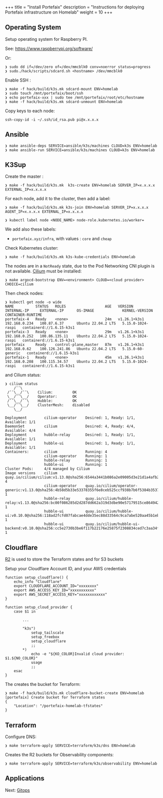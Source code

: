 +++
title = "Install Portefaix"
description = "Instructions for deploying Portefaix infrastructure on Homelab"
weight = 10
+++

<a id="os"/></a>

## Operating System

Setup operating system for Raspberry PI.

See: https://www.raspberrypi.org/software/

Or:

```shell
❯ sudo dd if=/dev/zero of=/dev/mmcblk0 conv=noerror status=progress
❯ sudo./hack/scripts/sdcard.sh <hostname> /dev/mmcblk0
```

Enable SSH :

```shell
❯ make -f hack/build/k3s.mk sdcard-mount ENV=homelab
❯ sudo touch /mnt/portefaix/boot/ssh
❯ echo portefaix-xxx | sudo tee /mnt/portefaix/root/etc/hostname
❯ make -f hack/build/k3s.mk sdcard-unmount ENV=homelab
```

Copy keys to each node:

```shell
ssh-copy-id -i ~/.ssh/id_rsa.pub pi@x.x.x.x
```

## Ansible

```shell
❯ make ansible-deps SERVICE=ansible/k3s/machines CLOUD=k3s ENV=homelab
❯ make ansible-run SERVICE=ansible/k3s/machines CLOUD=k3s ENV=homelab
```

## K3Sup

Create the master :

```shell
❯ make -f hack/build/k3s.mk  k3s-create ENV=homelab SERVER_IP=x.x.x.x EXTERNAL_IP=x.x.x.x
```

For each node, add it to the cluster, then add a label:

```shell
❯ make -f hack/build/k3s.mk k3s-join ENV=homelab SERVER_IP=x.x.x.x AGENT_IP=x.x.x.x EXTERNAL_IP=x.x.x.x

❯ kubectl label node <NODE_NAME> node-role.kubernetes.io/worker=
```

We add also these labels:

* `portefaix.xyz/infra`, with values : `core` and `cheap`

Check Kubernetes cluster:

```shell
❯ make -f hack/build/k3s.mk k3s-kube-credentials ENV=homelab
```

The nodes are in a `NotReady` state, due to the Pod Networking CNI plugin is not available.
[Cilium](https://cilium.io/) must be installed:

```shell
❯ make argocd-bootstrap ENV=<environment> CLOUD=<cloud provider> CHOICE=cilium
```

Then check nodes:

```shell
❯ kubectl get node -o wide
NAME          STATUS   ROLES                  AGE   VERSION        INTERNAL-IP     EXTERNAL-IP      OS-IMAGE             KERNEL-VERSION      CONTAINER-RUNTIME
portefaix-4   Ready    <none>                 24m   v1.26.1+k3s1   192.168.0.234   100.87.6.37      Ubuntu 22.04.2 LTS   5.15.0-1024-raspi   containerd://1.6.15-k3s1
portefaix-3   Ready    <none>                 29m   v1.26.1+k3s1   192.168.0.252   100.86.135.11    Ubuntu 22.04.2 LTS   5.15.0-1024-raspi   containerd://1.6.15-k3s1
portefaix     Ready    control-plane,master   87m   v1.26.1+k3s1   192.168.0.62    100.126.241.86   Ubuntu 22.04.2 LTS   5.15.0-60-generic   containerd://1.6.15-k3s1
portefaix-1   Ready    <none>                 45m   v1.26.1+k3s1   192.168.0.208   100.115.34.57    Ubuntu 22.04.2 LTS   5.15.0-1024-raspi   containerd://1.6.15-k3s1
```

and Cilium status:

```shell
❯ cilium status
    /¯¯\
 /¯¯\__/¯¯\    Cilium:         OK
 \__/¯¯\__/    Operator:       OK
 /¯¯\__/¯¯\    Hubble:         OK
 \__/¯¯\__/    ClusterMesh:    disabled
    \__/

Deployment        cilium-operator    Desired: 1, Ready: 1/1, Available: 1/1
DaemonSet         cilium             Desired: 4, Ready: 4/4, Available: 4/4
Deployment        hubble-relay       Desired: 1, Ready: 1/1, Available: 1/1
Deployment        hubble-ui          Desired: 1, Ready: 1/1, Available: 1/1
Containers:       cilium             Running: 4
                  cilium-operator    Running: 1
                  hubble-relay       Running: 1
                  hubble-ui          Running: 1
Cluster Pods:     4/4 managed by Cilium
Image versions    cilium             quay.io/cilium/cilium:v1.13.0@sha256:6544a3441b086a2e09005d3e21d1a4afb216fae19c5a60b35793c8a9438f8f68: 4
                  cilium-operator    quay.io/cilium/operator-generic:v1.13.0@sha256:4b58d5b33e53378355f6e8ceb525ccf938b7b6f5384b35373f1f46787467ebf5: 1
                  hubble-relay       quay.io/cilium/hubble-relay:v1.13.0@sha256:bc00f086285d2d287dd662a319d3dbe90e57179515ce8649425916aecaa9ac3c: 1
                  hubble-ui          quay.io/cilium/hubble-ui:v0.10.0@sha256:118ad2fcfd07fabcae4dde35ec88d33564c9ca7abe520aa45b1eb13ba36c6e0a: 1
                  hubble-ui          quay.io/cilium/hubble-ui-backend:v0.10.0@sha256:cc5e2730b3be6f117b22176e25875f2308834ced7c3aa34fb598aa87a2c0a6a4: 1
```

## Cloudflare

[R2](https://www.cloudflare.com/products/r2/) is used to store the Terraform states and for S3 buckets

Setup your Cloudflare Account ID, and your AWS credentials

```shell
function setup_cloudflare() {
    echo_info "Cloudflare"
    export CLOUDFLARE_ACCOUNT_ID="xxxxxxxx"
    export AWS_ACCESS_KEY_ID="xxxxxxxxxxx"
    export AWS_SECRET_ACCESS_KEY="xxxxxxxxxxxx"
}

function setup_cloud_provider {
    case $1 in
    
        ...

        "k3s")
            setup_tailscale
            setup_freebox
            setup_cloudflare
            ;;
        *)
            echo -e "${KO_COLOR}Invalid cloud provider: $1.${NO_COLOR}"
            usage
            ;;
    esac
}
```

The creates the bucket for Terraform:

```shell
❯ make -f hack/build/k3s.mk cloudflare-bucket-create ENV=homelab
[portefaix] Create bucket for Terraform states
{
    "Location": "/portefaix-homelab-tfstates"
}
```

## Terraform

Configure DNS:

```shell
❯ make terraform-apply SERVICE=terraform/k3s/dns ENV=homelab
```

Creates the R2 buckets for Observability components:

```shell
❯ make terraform-apply SERVICE=terraform/k3s/observability ENV=homelab
```

## Applications

Next: [Gitops](/docs/gitops)